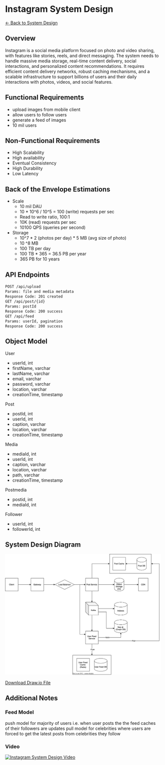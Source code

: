 # Instagram System Design

[← Back to System Design](../system-design.md)

## Overview

Instagram is a social media platform focused on photo and video sharing, with features like stories, reels, and direct messaging. The system needs to handle massive media storage, real-time content delivery, social interactions, and personalized content recommendations. It requires efficient content delivery networks, robust caching mechanisms, and a scalable infrastructure to support billions of users and their daily interactions with photos, videos, and social features.

## Functional Requirements

* upload images from mobile client
* allow users to follow users
* generate a feed of images
* 10 mil users

## Non-Functional Requirements

* High Scalability
* High availability
* Eventual Consistency
* High Durability
* Low Latency

## Back of the Envelope Estimations

* Scale
  * 10 mil DAU
  * 10 * 10^6 / 10^5 = 100 (write) requests per sec
  * Read to write ratio, 100:1
  * 10K (read) requests per sec
  * 10100 QPS (queries per second)
* Storage
  * 10^7 * 2 (photos per day) * 5 MB (avg size of photo)
  * 10 ^8 MB
  * 100 TB per day
  * 100 TB * 365 = 36.5 PB per year
  * 365 PB for 10 years

## API Endpoints

``` c-sharp
POST /api/upload
Params: file and media metadata
Response Code: 201 created
GET /api/post/{id}
Params: postId
Response Code: 200 success 
GET /api/feed
Params: userId, pagination
Response Code: 200 success 
```

## Object Model

User

* userId, int
* firstName, varchar
* lastName, varchar
* email, varchar
* password, varchar
* location, varchar
* creationTime, timestamp

Post

* postId, int
* userId, int
* caption, varchar
* location, varchar
* creationTime, timestamp

Media

* mediaId, int
* userId, int
* caption, varchar
* location, varchar
* path, varchar
* creationTime, timestamp

Postmedia

* postid, int
* mediaId, int

Follower

* userId, int
* followerId, int


## System Design Diagram

![Instagram System Design](instagram.svg)

[Download Draw.io File](instagram.drawio)

## Additional Notes

### Feed Model

push model for majority of users i.e. when user posts the the feed caches of their followers are updates
pull model for celebrities where users are forced to get the latest posts from celebrities they follow

### Video

[![Instagram System Design Video](https://img.youtube.com/vi/anM-cr6RqDI/0.jpg)](https://www.youtube.com/watch?v=anM-cr6RqDI)
